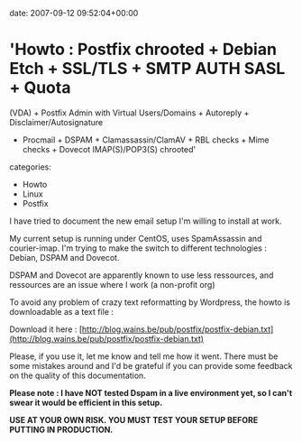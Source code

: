 


date: 2007-09-12 09:52:04+00:00


# 'Howto : Postfix chrooted + Debian Etch + SSL/TLS + SMTP AUTH SASL + Quota
  (VDA) + Postfix Admin with Virtual Users/Domains + Autoreply + Disclaimer/Autosignature
  + Procmail + DSPAM + Clamassassin/ClamAV + RBL checks + Mime checks + Dovecot IMAP(S)/POP3(S)
  chrooted'

categories:
- Howto
- Linux
- Postfix


I have tried to document the new email setup I'm willing to install at work.

My current setup is running under CentOS, uses SpamAssassin and courier-imap.
I'm trying to make the switch to different technologies : Debian, DSPAM and Dovecot.

DSPAM and Dovecot are apparently known to use less ressources, and ressources are an issue where I work (a non-profit org)

To avoid any problem of crazy text reformatting by Wordpress, the howto is downloadable as a text file :

Download it here :
[http://blog.wains.be/pub/postfix/postfix-debian.txt](http://blog.wains.be/pub/postfix/postfix-debian.txt)

Please, if you use it, let me know and tell me how it went.
There must be some mistakes around and I'd be grateful if you can provide some feedback on the quality of this documentation.

**Please note : I have NOT tested Dspam in a live environment yet, so I can't swear it would be efficient in this setup.**

**USE AT YOUR OWN RISK. YOU MUST TEST YOUR SETUP BEFORE PUTTING IN PRODUCTION.**
